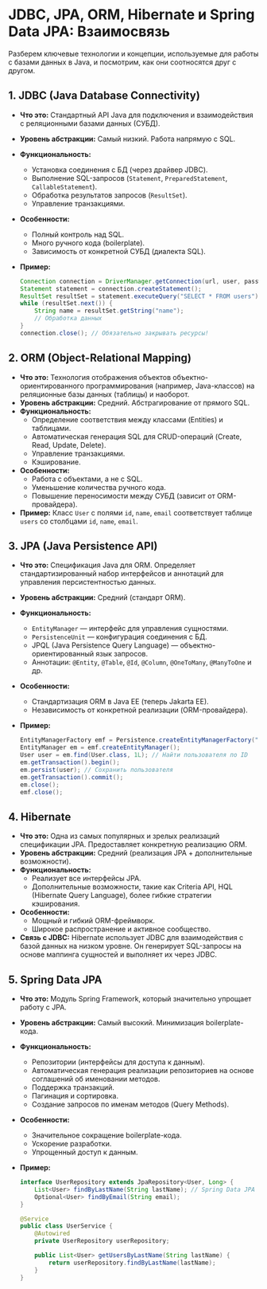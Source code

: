 # JDBC, JPA, ORM, Hibernate и Spring Data JPA: Взаимосвязь

Разберем ключевые технологии и концепции, используемые для работы с базами данных в Java, и посмотрим, как они соотносятся друг с другом.

## 1. JDBC (Java Database Connectivity)

*   **Что это:** Стандартный API Java для подключения и взаимодействия с реляционными базами данных (СУБД).
*   **Уровень абстракции:** Самый низкий. Работа напрямую с SQL.
*   **Функциональность:**
    *   Установка соединения с БД (через драйвер JDBC).
    *   Выполнение SQL-запросов (`Statement`, `PreparedStatement`, `CallableStatement`).
    *   Обработка результатов запросов (`ResultSet`).
    *   Управление транзакциями.
*   **Особенности:**
    *   Полный контроль над SQL.
    *   Много ручного кода (boilerplate).
    *   Зависимость от конкретной СУБД (диалекта SQL).
*   **Пример:**

    ```java
    Connection connection = DriverManager.getConnection(url, user, password);
    Statement statement = connection.createStatement();
    ResultSet resultSet = statement.executeQuery("SELECT * FROM users");
    while (resultSet.next()) {
        String name = resultSet.getString("name");
        // Обработка данных
    }
    connection.close(); // Обязательно закрывать ресурсы!
    ```

## 2. ORM (Object-Relational Mapping)

*   **Что это:** Технология отображения объектов объектно-ориентированного программирования (например, Java-классов) на реляционные базы данных (таблицы) и наоборот.
*   **Уровень абстракции:** Средний. Абстрагирование от прямого SQL.
*   **Функциональность:**
    *   Определение соответствия между классами (Entities) и таблицами.
    *   Автоматическая генерация SQL для CRUD-операций (Create, Read, Update, Delete).
    *   Управление транзакциями.
    *   Кэширование.
*   **Особенности:**
    *   Работа с объектами, а не с SQL.
    *   Уменьшение количества ручного кода.
    *   Повышение переносимости между СУБД (зависит от ORM-провайдера).
*   **Пример:** Класс `User` с полями `id`, `name`, `email` соответствует таблице `users` со столбцами `id`, `name`, `email`.

## 3. JPA (Java Persistence API)

*   **Что это:** Спецификация Java для ORM. Определяет стандартизированный набор интерфейсов и аннотаций для управления персистентностью данных.
*   **Уровень абстракции:** Средний (стандарт ORM).
*   **Функциональность:**
    *   `EntityManager` — интерфейс для управления сущностями.
    *   `PersistenceUnit` — конфигурация соединения с БД.
    *   JPQL (Java Persistence Query Language) — объектно-ориентированный язык запросов.
    *   Аннотации: `@Entity`, `@Table`, `@Id`, `@Column`, `@OneToMany`, `@ManyToOne` и др.
*   **Особенности:**
    *   Стандартизация ORM в Java EE (теперь Jakarta EE).
    *   Независимость от конкретной реализации (ORM-провайдера).
*   **Пример:**

    ```java
    EntityManagerFactory emf = Persistence.createEntityManagerFactory("myPersistenceUnit");
    EntityManager em = emf.createEntityManager();
    User user = em.find(User.class, 1L); // Найти пользователя по ID
    em.getTransaction().begin();
    em.persist(user); // Сохранить пользователя
    em.getTransaction().commit();
    em.close();
    emf.close();
    ```

## 4. Hibernate

*   **Что это:** Одна из самых популярных и зрелых реализаций спецификации JPA. Предоставляет конкретную реализацию ORM.
*   **Уровень абстракции:** Средний (реализация JPA + дополнительные возможности).
*   **Функциональность:**
    *   Реализует все интерфейсы JPA.
    *   Дополнительные возможности, такие как Criteria API, HQL (Hibernate Query Language), более гибкие стратегии кэширования.
*   **Особенности:**
    *   Мощный и гибкий ORM-фреймворк.
    *   Широкое распространение и активное сообщество.
*   **Связь с JDBC:** Hibernate использует JDBC для взаимодействия с базой данных на низком уровне. Он генерирует SQL-запросы на основе маппинга сущностей и выполняет их через JDBC.

## 5. Spring Data JPA

*   **Что это:** Модуль Spring Framework, который значительно упрощает работу с JPA.
*   **Уровень абстракции:** Самый высокий. Минимизация boilerplate-кода.
*   **Функциональность:**
    *   Репозитории (интерфейсы для доступа к данным).
    *   Автоматическая генерация реализации репозиториев на основе соглашений об именовании методов.
    *   Поддержка транзакций.
    *   Пагинация и сортировка.
    *   Создание запросов по именам методов (Query Methods).
*   **Особенности:**
    *   Значительное сокращение boilerplate-кода.
    *   Ускорение разработки.
    *   Упрощенный доступ к данным.
*   **Пример:**

    ```java
    interface UserRepository extends JpaRepository<User, Long> {
        List<User> findByLastName(String lastName); // Spring Data JPA создаст реализацию
        Optional<User> findByEmail(String email);
    }

    @Service
    public class UserService {
        @Autowired
        private UserRepository userRepository;

        public List<User> getUsersByLastName(String lastName) {
            return userRepository.findByLastName(lastName);
        }
    }
    ```

